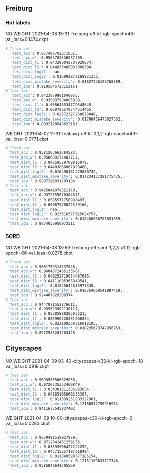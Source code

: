 ## Freiburg

### Hot labels

NO WEIGHT 2021-04-08 13-31-freiburg-c6-kl-rgb-epoch=43-val_loss=0.1474.ckpt
```bash
# Train set
  'test_acc': 0.957496702671051,
  'test_acc_w': 0.9563703536987305,
  'test_dist_l1': 0.043280042707920074,
  'test_dist_l2': 0.044833485037088394,
  'test_dist_logl1': nan
  'test_dist_logl2': 0.016992878168821335,
  'test_dist_mistake_severity': 0.01827436126768589,
  'test_iou': 0.9195845723152161
# Test set
  'test_acc': 0.9423879981040955,
  'test_acc_w': 0.935837984085083,
  'test_dist_l1': 0.058643534779548645,
  'test_dist_l2': 0.060706570744514465,
  'test_dist_logl2': 0.02372327260673046,
  'test_dist_mistake_severity': 0.01790456473827362,
  'test_iou': 0.8932128548622131
```

WEIGHT 2021-04-07 11-31-freiburg-c6-kl-0,1,2-rgb-epoch=43-val_loss=0.0771.ckpt
```bash
# Train set
 'test_acc': 0.9581263661384583,
 'test_acc_w': 0.958689272403717,
 'test_dist_l1': 0.04259529709815979,
 'test_dist_l2': 0.04403860867023468,
 'test_dist_logl2': 0.016498161479830742,
 'test_dist_mistake_severity': 0.017234137281775475,
 'test_iou': 0.9207196831703186
# Test set
 'test_acc': 0.9425041079521179,
 'test_acc_w': 0.9372155070304871,
 'test_dist_l1': 0.0585571750998497,
 'test_dist_l2': 0.06067970022559166,
 'test_dist_logl1': nan,
 'test_dist_logl2': 0.023518377915024757,
 'test_dist_mistake_severity': 0.018458036705851555,
 'test_iou': 0.8934057950973511
```

### SORD

NO WEIGHT 2021-04-08 13-59-freiburg-c6-sord-1,2,3-a1-l2-rgb-epoch=66-val_loss=0.0278.ckpt
```bash
# Train set
 'test_acc': 0.9601759314537048,
 'test_acc_w': 0.9604872465133667,
 'test_dist_l1': 0.040252719074487686,
 'test_dist_l2': 0.04111005365848541,
 'test_dist_logl2': 0.01525642815977335,
 'test_dist_mistake_severity': 0.010764060541987419,
 'test_iou': 0.924487829208374
# Test set
 'test_acc': 0.9447071552276611,
 'test_acc_w': 0.939323902130127,
 'test_dist_l1': 0.0558588020503521,
 'test_dist_l2': 0.056990720331668854,
 'test_dist_logl2': 0.022109368816018105,
 'test_dist_mistake_severity': 0.010235673747956753,
 'test_iou': 0.8972585201263428
```

## Cityscapes


NO WEIGHT 2021-04-09 03-40-cityscapes-c30-kl-rgb-epoch=18-val_loss=0.0918.ckpt
```bash
# Test set
 'test_acc': 0.9693535566329956,
 'test_acc_w': 0.9726735353469849,
 'test_dist_l1': 0.034381311386823654,
 'test_dist_l2': 0.04185105860233307,
 'test_dist_logl2': 0.011339251883327961,
 'test_dist_mistake_severity': 0.12186972796916962,
 'test_iou': 0.9411673545837402
```

WEIGHT 2021-04-09 10-00-cityscapes-c30-kl-rgb-epoch=6-val_loss=0.0283.ckpt
```bash
# Test set
 'test_acc': 0.9679491519927979,
 'test_acc_w': 0.9712642431259155,
 'test_dist_l1': 0.03593900427222252,
 'test_dist_l2': 0.043715257197618484,
 'test_dist_logl2': 0.011849590577185154,
 'test_dist_mistake_severity': 0.12131109833717346,
 'test_iou': 0.9385848641395569
```
